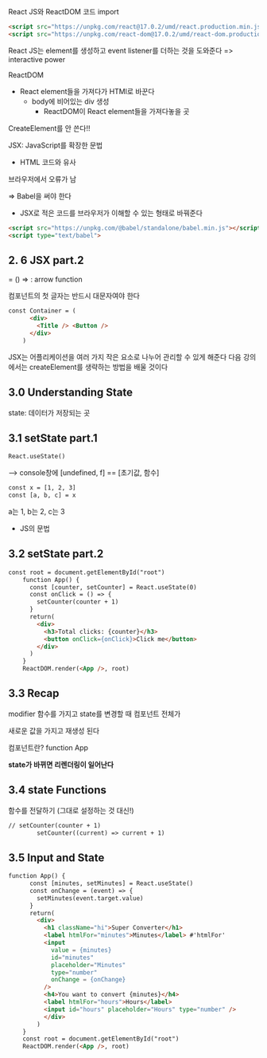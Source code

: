 React JS와 ReactDOM 코드 import

```html
<script src="https://unpkg.com/react@17.0.2/umd/react.production.min.js"></script>
<script src="https://unpkg.com/react-dom@17.0.2/umd/react-dom.production.min.js"></script>
```

React JS는 element를 생성하고 event listener를 더하는 것을 도와준다 => interactive power

ReactDOM

- React element들을 가져다가 HTMl로 바꾼다
  - body에 비어있는 div 생성
    - ReactDOM이 React element들을 가져다놓을 곳



CreateElement를 안 쓴다!!

JSX: JavaScript를 확장한 문법

- HTML 코드와 유사



브라우저에서 오류가 남

=> Babel을 써야 한다

- JSX로 적은 코드를 브라우저가 이해할 수 있는 형태로 바꿔준다

```html
<script src="https://unpkg.com/@babel/standalone/babel.min.js"></script>
<script type="text/babel">
```





## 2. 6  JSX part.2

= () => : arrow function





컴포넌트의 첫 글자는 반드시 대문자여야 한다

```html
const Container = (
      <div>
        <Title /> <Button />
      </div>
    )
```



JSX는 어플리케이션을 여러 가지 작은 요소로 나누어 관리할 수 있게 해준다
다음 강의에서는 createElement를 생략하는 방법을 배울 것이다





## 3.0 Understanding State

state: 데이터가 저장되는 곳



## 3.1  setState part.1

```html
React.useState()
```

--> console창에 [undefined, f] == [초기값, 함수]

```html
const x = [1, 2, 3]
const [a, b, c] = x
```

a는 1, b는 2, c는 3

- JS의 문법



## 3.2 setState part.2

```html
const root = document.getElementById("root")
    function App() {
      const [counter, setCounter] = React.useState(0)
      const onClick = () => {
        setCounter(counter + 1)
      }
      return(
        <div>
          <h3>Total clicks: {counter}</h3>
          <button onClick={onClick}>Click me</button>
        </div>
      )
    }
    ReactDOM.render(<App />, root)
```





## 3.3 Recap

modifier 함수를 가지고 state를 변경할 때 컴포넌트 전체가

새로운 값을 가지고 재생성 된다

컴포넌트란? function App



**state가 바뀌면 리렌더링이 일어난다**





## 3.4 state Functions

함수를 전달하기 (그대로 설정하는 것 대신!)

```html
// setCounter(counter + 1)
        setCounter((current) => current + 1)
```





## 3.5 Input and State

```html
function App() {
      const [minutes, setMinutes] = React.useState()
      const onChange = (event) => {
        setMinutes(event.target.value)
      }
      return(
        <div>
          <h1 className="hi">Super Converter</h1>
          <label htmlFor="minutes">Minutes</label> #'htmlFor'
          <input 
            value = {minutes}
            id="minutes"
            placeholder="Minutes"
            type="number"
            onChange = {onChange}
          />
          <h4>You want to convert {minutes}</h4>
          <label htmlFor="hours">Hours</label>
          <input id="hours" placeholder="Hours" type="number" />
          </div>
        )
    }
    const root = document.getElementById("root")
    ReactDOM.render(<App />, root)
```

